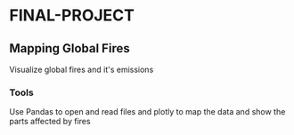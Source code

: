 # FINAL-PROJECT
## Mapping Global Fires
Visualize global fires and it's emissions
### Tools 
Use Pandas to open and read files and plotly to map the data and show the parts affected by fires

